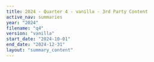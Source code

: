 ```yaml
---
title: 2024 - Quarter 4 - vanilla - 3rd Party Content
active_nav: summaries
year: "2024"
filename: "q4"
version: "vanilla"
start_date: "2024-10-01"
end_date: "2024-12-31"
layout: "summary_content"
---
```

